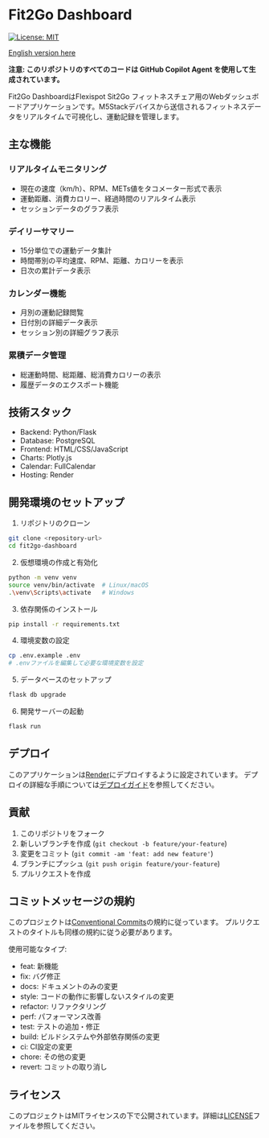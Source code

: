 # Fit2Go Dashboard

[![License: MIT](https://img.shields.io/badge/License-MIT-yellow.svg)](https://opensource.org/licenses/MIT)

[English version here](README.md)

**注意: このリポジトリのすべてのコードは GitHub Copilot Agent を使用して生成されています。**

Fit2Go DashboardはFlexispot Sit2Go フィットネスチェア用のWebダッシュボードアプリケーションです。M5Stackデバイスから送信されるフィットネスデータをリアルタイムで可視化し、運動記録を管理します。

## 主な機能

### リアルタイムモニタリング
- 現在の速度（km/h）、RPM、METs値をタコメーター形式で表示
- 運動距離、消費カロリー、経過時間のリアルタイム表示
- セッションデータのグラフ表示

### デイリーサマリー
- 15分単位での運動データ集計
- 時間帯別の平均速度、RPM、距離、カロリーを表示
- 日次の累計データ表示

### カレンダー機能
- 月別の運動記録閲覧
- 日付別の詳細データ表示
- セッション別の詳細グラフ表示

### 累積データ管理
- 総運動時間、総距離、総消費カロリーの表示
- 履歴データのエクスポート機能

## 技術スタック

- Backend: Python/Flask
- Database: PostgreSQL
- Frontend: HTML/CSS/JavaScript
- Charts: Plotly.js
- Calendar: FullCalendar
- Hosting: Render

## 開発環境のセットアップ

1. リポジトリのクローン
```bash
git clone <repository-url>
cd fit2go-dashboard
```

2. 仮想環境の作成と有効化
```bash
python -m venv venv
source venv/bin/activate  # Linux/macOS
.\venv\Scripts\activate   # Windows
```

3. 依存関係のインストール
```bash
pip install -r requirements.txt
```

4. 環境変数の設定
```bash
cp .env.example .env
# .envファイルを編集して必要な環境変数を設定
```

5. データベースのセットアップ
```bash
flask db upgrade
```

6. 開発サーバーの起動
```bash
flask run
```

## デプロイ

このアプリケーションは[Render](https://render.com)にデプロイするように設定されています。
デプロイの詳細な手順については[デプロイガイド](deployment_ja.md)を参照してください。

## 貢献

1. このリポジトリをフォーク
2. 新しいブランチを作成 (`git checkout -b feature/your-feature`)
3. 変更をコミット (`git commit -am 'feat: add new feature'`)
4. ブランチにプッシュ (`git push origin feature/your-feature`)
5. プルリクエストを作成

## コミットメッセージの規約

このプロジェクトは[Conventional Commits](https://www.conventionalcommits.org/)の規約に従っています。
プルリクエストのタイトルも同様の規約に従う必要があります。

使用可能なタイプ:
- feat: 新機能
- fix: バグ修正
- docs: ドキュメントのみの変更
- style: コードの動作に影響しないスタイルの変更
- refactor: リファクタリング
- perf: パフォーマンス改善
- test: テストの追加・修正
- build: ビルドシステムや外部依存関係の変更
- ci: CI設定の変更
- chore: その他の変更
- revert: コミットの取り消し

## ライセンス

このプロジェクトはMITライセンスの下で公開されています。詳細は[LICENSE](LICENSE)ファイルを参照してください。